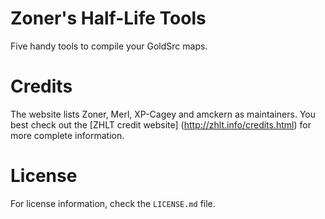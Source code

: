 # Zoner's Half-Life Tools #
Five handy tools to compile your GoldSrc maps.

# Credits #
The website lists Zoner, Merl, XP-Cagey and amckern as maintainers. You best check out the [ZHLT credit website] (http://zhlt.info/credits.html) for more complete information.

# License #
For license information, check the `LICENSE.md` file.

